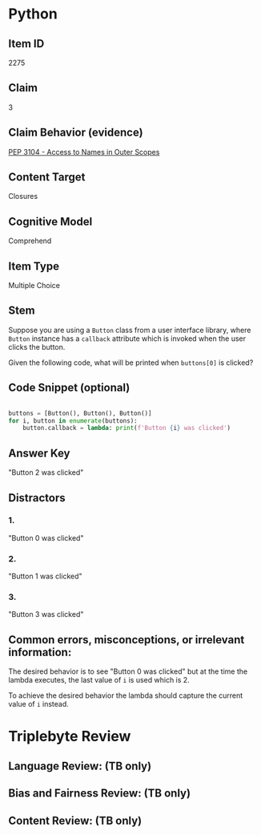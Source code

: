 # Python 

## Item ID
2275

## Claim
3

## Claim Behavior (evidence)

[PEP 3104 - Access to Names in Outer Scopes](https://www.python.org/dev/peps/pep-3104/)

## Content Target
Closures

## Cognitive Model
Comprehend

## Item Type
Multiple Choice

## Stem

Suppose you are using a `Button` class from a user interface library, where  `Button` instance has a `callback` attribute which is invoked when the user clicks the button.

Given the following code, what will be printed when `buttons[0]` is clicked?


## Code Snippet (optional)
```python

buttons = [Button(), Button(), Button()] 
for i, button in enumerate(buttons):
    button.callback = lambda: print(f'Button {i} was clicked')

```

## Answer Key

"Button 2 was clicked"

## Distractors

### 1.

"Button 0 was clicked"

### 2.

"Button 1 was clicked"

### 3.

"Button 3 was clicked"


## Common errors, misconceptions, or irrelevant information:

The desired behavior is to see "Button 0 was clicked" but at the time the lambda executes, the last value of `i` is used which is 2. 

To achieve the desired behavior the lambda should capture the current value of `i` instead.

# Triplebyte Review


## Language Review: (TB only)


## Bias and Fairness Review: (TB only)


## Content Review: (TB only)

